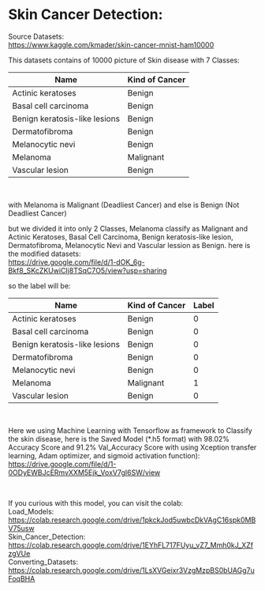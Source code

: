 # Skin Cancer Detection:

  Source Datasets: <br>
  https://www.kaggle.com/kmader/skin-cancer-mnist-ham10000
  <br>
 
  This datasets contains of 10000 picture of Skin disease with 7 Classes:

  | Name | Kind of Cancer |
  |------------|------|
  | Actinic keratoses | Benign |
  | Basal cell carcinoma | Benign |
  | Benign keratosis-like lesions| Benign |
  | Dermatofibroma | Benign |
  | Melanocytic nevi | Benign |
  | Melanoma | Malignant | 
  | Vascular lesion | Benign |

  <br>
 
  with Melanoma is Malignant (Deadliest Cancer) and else is Benign (Not Deadliest Cancer)

  but we divided it into only 2 Classes, Melanoma classify as Malignant and Actinic Keratoses, Basal Cell Carcinoma, Benign keratosis-like lesion, Dermatofibroma, Melanocytic Nevi and Vascular lession as Benign. here is the modified datasets: <br> https://drive.google.com/file/d/1-dOK_6g-Bkf8_SKcZKUwiCIj8TSqC7O5/view?usp=sharing <br>

  so the label will be:<br>

  | Name | Kind of Cancer | Label |
  |------------|------|------|
  | Actinic keratoses | Benign | 0 |
  | Basal cell carcinoma | Benign | 0 |
  | Benign keratosis-like lesions| Benign | 0 |
  | Dermatofibroma | Benign | 0 |
  | Melanocytic nevi | Benign | 0 |
  | Melanoma | Malignant | 1 |
  | Vascular lesion | Benign | 0|

  <br>
  
  Here we using Machine Learning with Tensorflow as framework to Classify the skin disease, here is the Saved Model (*.h5 format) with 98.02% Accuracy Score and 91.2% Val_Accuracy Score with using Xception transfer learning, Adam optimizer, and sigmoid activation function): <br> https://drive.google.com/file/d/1-0ODyEWBJcERmvXXM5Ejk_VoxV7gI6SW/view

<br>

  If you curious with this model, you can visit the colab: <br>
  Load_Models: <br> https://colab.research.google.com/drive/1pkckJod5uwbcDkVAgC16spk0MBV75usw <br>
  Skin_Cancer_Detection: <br> https://colab.research.google.com/drive/1EYhFL717FUyu_vZ7_Mmh0kJ_XZfzgVUe <br>
  Converting_Datasets: <br> https://colab.research.google.com/drive/1LsXVGeixr3VzgMzpBS0bUAGg7uFoqBHA 
